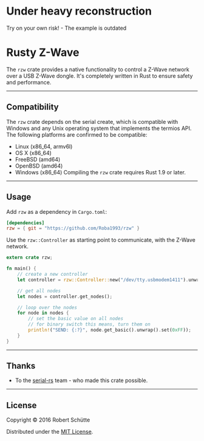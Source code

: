 # Under heavy reconstruction
Try on your own risk! - The example is outdated

# Rusty Z-Wave

The `rzw` crate provides a native functionality to control a Z-Wave network over a USB Z-Wave dongle. It's completely written in Rust to ensure safety and performance.

---
## Compatibility
The `rzw` crate depends on the serial create, which is compatible with Windows and any Unix operating system that implements the termios API. The following platforms are confirmed to be compatible:

* Linux (x86_64, armv6l)
* OS X (x86_64)
* FreeBSD (amd64)
* OpenBSD (amd64)
* Windows (x86_64)
Compiling the `rzw` crate requires Rust 1.9 or later.

---
## Usage
Add `rzw` as a dependency in `Cargo.toml`:
```toml
[dependencies]
rzw = { git = "https://github.com/Roba1993/rzw" }
```

Use the `rzw::Controller` as starting point to communicate, with the Z-Wave network.
```rust
extern crate rzw;

fn main() {
    // create a new controller
    let controller = rzw::Controller::new("/dev/tty.usbmodem1411").unwrap();

    // get all nodes
    let nodes = controller.get_nodes();

    // loop over the nodes
    for node in nodes {
        // set the basic value on all nodes
        // for binary switch this means, turn them on
        println!("SEND: {:?}", node.get_basic().unwrap().set(0xFF));
    }
}
```

---
## Thanks
* To the [serial-rs](https://github.com/dcuddeback/serial-rs) team - who made this crate possible.

---
## License
Copyright © 2016 Robert Schütte

Distributed under the [MIT License](LICENSE).
